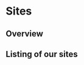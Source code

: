 <!-- TITLE: Site -->
<!-- SUBTITLE: A quick summary our sites and there uses -->

# Sites
## Overview
## Listing of our sites